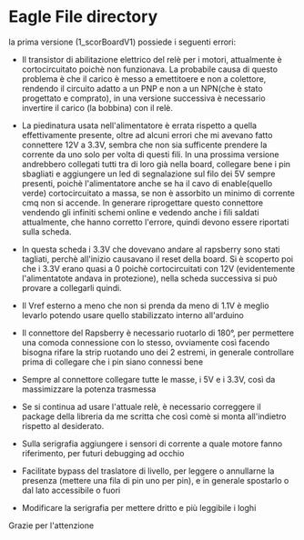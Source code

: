 # Eagle File directory

la prima versione (1_scorBoardV1) possiede i seguenti errori:
- Il transistor di abilitazione elettrico del relè per i motori, attualmente è cortocircuitato poichè non funzionava.
La probabile causa di questo problema è che il carico è messo a emettitoere e non a colettore, rendendo il circuito adatto a un PNP e non a un NPN(che è stato progettato e comprato), in una versione successiva è necessario invertire il carico (la bobbina) con il relè.

- La piedinatura usata nell'alimentatore è errata rispetto a quella effettivamente presente, oltre ad alcuni errori che mi avevano fatto connettere 12V a 3.3V, sembra che non sia sufficente prendere la corrente da uno solo per volta di questi fili.
In una prossima versione andrebbero collegati tutti tra di loro già nella board, collegare bene i pin sbagliati e aggiungere un led di segnalazione sul filo dei 5V sempre presenti, poichè l'alimentatore anche se ha il cavo di enable(quello verde) cortocircuitato a massa, se non è assorbito un minimo di corrente cmq non si accende.
In generare riprogettare questo connettore vendendo gli infiniti schemi online e vedendo anche i fili saldati attualmente, che hanno corretto l'errore, quindi devono essere riportati sulla scheda.

- In questa scheda i 3.3V che dovevano andare al rapsberry sono stati tagliati, perchè all'inizio causavano il reset della board. Si è scoperto poi che i 3.3V erano quasi a 0 poichè cortocircuitati con 12V (evidentemente l'alimentatote andava in protezione), nella scheda successiva si può provare a collegarli quindi.

- Il Vref esterno a meno che non si prenda da meno di 1.1V è meglio levarlo potendo usare quello stabilizzato interno all'arduino

- Il connettore del Rapsberry è necessario ruotarlo di 180°, per permettere una comoda connessione con lo stesso, ovviamente così facendo bisogna rifare la strip ruotando uno dei 2 estremi, in generale controllare prima di collegare che i pin siano connessi bene

- Sempre al connettore collegare tutte le masse, i 5V e i 3.3V, così da massimizzare la potenza trasmessa

- Se si continua ad usare l'attuale relè, è necessario correggere il package della libreria da me scritta che così comè si monta all'indietro rispetto al desiderato.

- Sulla serigrafia aggiungere i sensori di corrente a quale motore fanno riferimento, per futuri debugging ad occhio

- Facilitate bypass del traslatore di livello, per leggere o annullarne la presenza (mettere una fila di pin uno per pin), e in generale spostarlo o dal lato accessibile o fuori

- Modificare la serigrafia per mettere dritto e più leggibile i loghi

Grazie per l'attenzione
